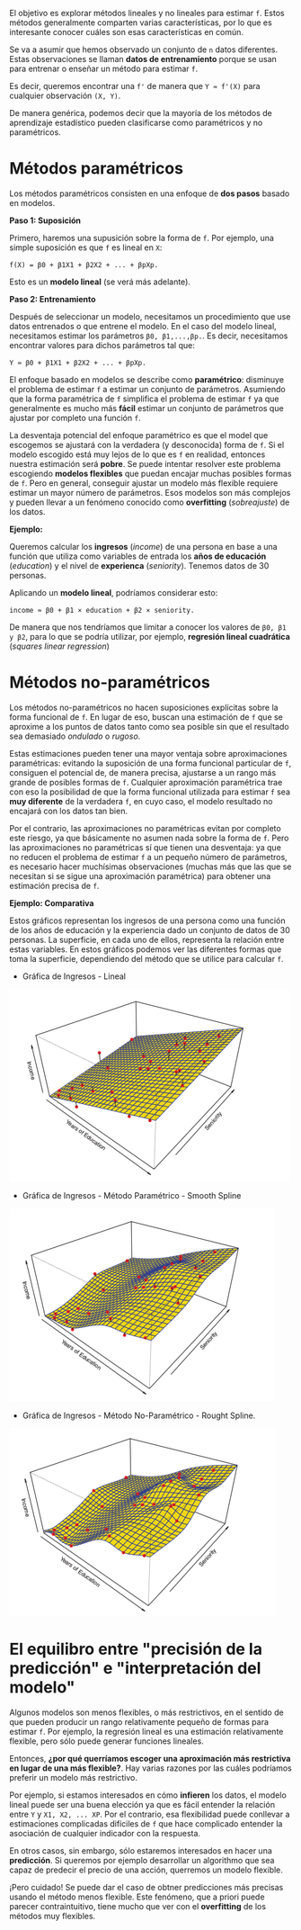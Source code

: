 El objetivo es explorar métodos lineales y no lineales para estimar `f`. Estos métodos generalmente comparten varias características, por lo que es interesante conocer cuáles son esas características en común.

Se va a asumir que hemos observado un conjunto de `n` datos diferentes. Estas observaciones se llaman **datos de entrenamiento** porque se usan para entrenar o enseñar un método para estimar `f`.

Es decir, queremos encontrar una `f'` de manera que `Y ≈ f'(X)` para cualquier observación `(X, Y)`.

De manera genérica, podemos decir que la mayoría de los métodos de aprendizaje estadístico pueden clasificarse como paramétricos y no paramétricos.

# Métodos paramétricos

Los métodos paramétricos consisten en una enfoque de **dos pasos** basado en modelos.

**Paso 1: Suposición**

Primero, haremos una supusición sobre la forma de `f`. Por ejemplo, una simple suposición es que `f` es lineal en `X`:

```
f(X) = β0 + β1X1 + β2X2 + ... + βpXp.
```

Esto es un **modelo lineal** (se verá más adelante).

**Paso 2: Entrenamiento**

Después de seleccionar un modelo, necesitamos un procedimiento que use datos entrenados o que entrene el modelo. En el caso del modelo lineal, necesitamos estimar los parámetros `β0, β1,...,βp.`. Es decir, necesitamos encontrar valores para dichos parámetros tal que:

```
Y ≈ β0 + β1X1 + β2X2 + ... + βpXp.
```

El enfoque basado en modelos se describe como **paramétrico**: disminuye el problema de estimar `f` a estimar un conjunto de parámetros. Asumiendo que la forma paramétrica de `f` simplifica el problema de estimar `f` ya que generalmente es mucho más **fácil** estimar un conjunto de parámetros que ajustar por completo una función `f`.

La desventaja potencial del enfoque paramétrico es que el model que escogemos se ajustará con la verdadera (y desconocida) forma de `f`. Si el modelo escogido está muy lejos de lo que es `f` en realidad, entonces nuestra estimación será **pobre**. Se puede intentar resolver este problema escogiendo **modelos flexibles** que puedan encajar muchas posibles formas de `f`. Pero en general, conseguir ajustar un modelo más flexible requiere estimar un mayor número de parámetros. Esos modelos son más complejos y pueden llevar a un fenómeno conocido como **overfitting** (_sobreajuste_) de los datos.

**Ejemplo:**

Queremos calcular los **ingresos** (_income_) de una persona en base a una función que utiliza como variables de entrada los **años de educación** (_education_) y el nivel de **experienca** (_seniority_). Tenemos datos de 30 personas.

Aplicando un **modelo lineal**, podríamos considerar esto:

```
income ≈ β0 + β1 × education + β2 × seniority.
```

De manera que nos tendríamos que limitar a conocer los valores de `β0, β1 y β2`, para lo que se podría utilizar, por ejemplo, **regresión lineal cuadrática** (_squares linear regression_)

# Métodos no-paramétricos

Los métodos no-paramétricos no hacen suposiciones explícitas sobre la forma funcional de `f`. En lugar de eso, buscan una estimación de `f` que se aproxime a los puntos de datos tanto como sea posible sin que el resultado sea demasiado _ondulado_ o _rugoso_. 

Estas estimaciones pueden tener una mayor ventaja sobre aproximaciones paramétricas: evitando la suposición de una forma funcional particular de `f`, consiguen el potencial de, de manera precisa, ajustarse a un rango más grande de posibles formas de `f`. Cualquier aproximación paramétrica trae con eso la posibilidad de que la forma funcional utilizada para estimar `f` sea **muy diferente** de la verdadera `f`, en cuyo caso, el modelo resultado no encajará con los datos tan bien.

Por el contrario, las aproximaciones no paramétricas evitan por completo este riesgo, ya que básicamente no asumen nada sobre la forma de `f`. Pero las aproximaciones no paramétricas sí que tienen una desventaja: ya que no reducen el problema de estimar `f` a un pequeño número de parámetros, es necesario hacer muchísimas observaciones (muchas más que las que se necesitan si se sigue una aproximación paramétrica) para obtener una estimación precisa de `f`.

**Ejemplo: Comparativa**

Estos gráficos representan los ingresos de una persona como una función de los años de educación y la experiencia dado un conjunto de datos de 30 personas. La superficie, en cada uno de ellos, representa la relación entre estas variables. En estos gráficos podemos ver las diferentes formas que toma la superficie, dependiendo del método que se utilice para calcular `f`.

* Gráfica de Ingresos - Lineal

![Gráfica de Ingresos - Lineal](../../../../../assets/img/modelado_estadistico_datos/tema_4/figure_2.png)

* Gráfica de Ingresos - Método Paramétrico - Smooth Spline

![Gráfica de Ingresos - Método Paramétrico - Smooth Spline](../../../../../assets/img/modelado_estadistico_datos/tema_4/figure_3.png)

* Gráfica de Ingresos - Método No-Paramétrico - Rought Spline.

![Gráfica de Ingresos - Método No-Paramétrico - Rought Spline](../../../../../assets/img/modelado_estadistico_datos/tema_4/figure_4.png)

# El equilibro entre "precisión de la predicción" e "interpretación del modelo"

Algunos modelos son menos flexibles, o más restrictivos, en el sentido de que pueden producir un rango relativamente pequeño de formas para estimar `f`. Por ejemplo, la regresión lineal es una estimación relativamente flexible, pero sólo puede generar funciones lineales.

Entonces, **¿por qué querríamos escoger una aproximación más restrictiva en lugar de una más flexible?**. Hay varias razones por las cuáles podríamos preferir un modelo más restrictivo.

Por ejemplo, si estamos interesados en cómo **infieren** los datos, el modelo lineal puede ser una buena elección ya que es fácil entender la relación entre `Y` y `X1, X2, ... XP`. Por el contrario, esa flexibilidad puede conllevar a estimaciones complicadas difíciles de `f` que hace complicado entender la asociación de cualquier indicador con la respuesta.

En otros casos, sin embargo, sólo estaremos interesados en hacer una **predicción**. Si queremos por ejemplo desarrollar un algorithmo que sea capaz de predecir el precio de una acción, querremos un modelo flexible.

¡Pero cuidado! Se puede dar el caso de obtner predicciones más precisas usando el método menos flexible. Este fenómeno, que a priori puede parecer contraintuitivo, tiene mucho que ver con el **overfitting** de los métodos muy flexibles.